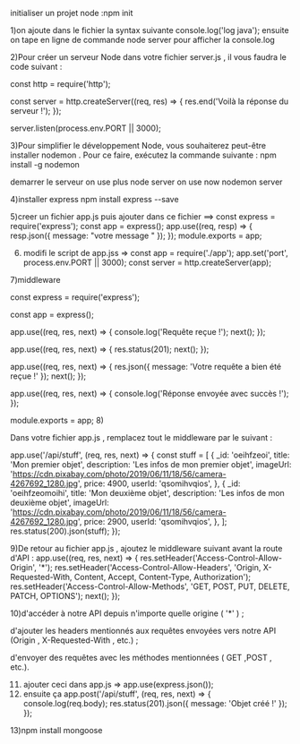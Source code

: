 initialiser un projet node :npm init

1)on ajoute dans le fichier la syntax suivante
console.log('log java');
ensuite on tape en ligne de commande node server pour afficher la console.log

2)Pour créer un serveur Node dans votre fichier server.js , il vous faudra le code suivant :

const http = require('http');

const server = http.createServer((req, res) => {
    res.end('Voilà la réponse du serveur !');
});

server.listen(process.env.PORT || 3000);

3)Pour simplifier le développement Node, vous souhaiterez peut-être installer nodemon . Pour ce faire, exécutez la commande suivante :  npm install -g nodemon

demarrer le serveur on use plus node server on use now nodemon server

4)installer express  npm install express --save

5)creer un fichier app.js puis ajouter dans ce fichier ==>
const express = require('express');
const app = express();
app.use((req, resp) => {
    resp.json({ message: "votre message " });
});
module.exports = app;

6) modifi le script de app.jss =>
const app = require('./app');
app.set('port', process.env.PORT || 3000);
const server = http.createServer(app);

7)middleware

const express = require('express');

const app = express();

app.use((req, res, next) => {
  console.log('Requête reçue !');
  next();
});

app.use((req, res, next) => {
  res.status(201);
  next();
});

app.use((req, res, next) => {
  res.json({ message: 'Votre requête a bien été reçue !' });
  next();
});

app.use((req, res, next) => {
  console.log('Réponse envoyée avec succès !');
});

module.exports = app;
8)

Dans votre fichier app.js , remplacez tout le middleware par le suivant :

app.use('/api/stuff', (req, res, next) => {
  const stuff = [
    {
      _id: 'oeihfzeoi',
      title: 'Mon premier objet',
      description: 'Les infos de mon premier objet',
      imageUrl: 'https://cdn.pixabay.com/photo/2019/06/11/18/56/camera-4267692_1280.jpg',
      price: 4900,
      userId: 'qsomihvqios',
    },
    {
      _id: 'oeihfzeomoihi',
      title: 'Mon deuxième objet',
      description: 'Les infos de mon deuxième objet',
      imageUrl: 'https://cdn.pixabay.com/photo/2019/06/11/18/56/camera-4267692_1280.jpg',
      price: 2900,
      userId: 'qsomihvqios',
    },
  ];
  res.status(200).json(stuff);
});

9)De retour au fichier app.js , ajoutez le middleware suivant avant la route d'API :
app.use((req, res, next) => {
  res.setHeader('Access-Control-Allow-Origin', '*');
  res.setHeader('Access-Control-Allow-Headers', 'Origin, X-Requested-With, Content, Accept, Content-Type, Authorization');
  res.setHeader('Access-Control-Allow-Methods', 'GET, POST, PUT, DELETE, PATCH, OPTIONS');
  next();
});

10)d'accéder à notre API depuis n'importe quelle origine ( '*' ) ;

d'ajouter les headers mentionnés aux requêtes envoyées vers notre API (Origin , X-Requested-With , etc.) ;

d'envoyer des requêtes avec les méthodes mentionnées ( GET ,POST , etc.).

11) ajouter ceci dans app.js => app.use(express.json());
12) ensuite ça app.post('/api/stuff', (req, res, next) => {
  console.log(req.body);
  res.status(201).json({
    message: 'Objet créé !'
  });
});

13)npm install mongoose


